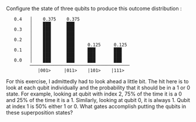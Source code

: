 Configure the state of three qubits to produce this outcome distribution :

```
   0.4   │    0.375    0.375
         │    ███      ███    
   0.3   │    ███      ███
         │    ███      ███
   0.2   │    ███      ███
         │    ███      ███     0.125     0.125
   0.1   │    ███      ███     ███       ███
         │    ███      ███     ███       ███
   0.0   │    ███      ███     ███       ███
         ──────────────────────────────────────
            |001>     |011>    |101>    |111>
```

For this exercise, I admittedly had to look ahead a little bit. The hit here is to look at each qubit individually and the probability that it should be in a 1 or 0 state. For example, looking at qubit with index 2, 75% of the time it is a 0 and 25% of the time it is a 1. Similarly, looking at qubit 0, it is always 1. Qubit at index 1 is 50% either 1 or 0. What gates accomplish putting the qubits in these superposition states?